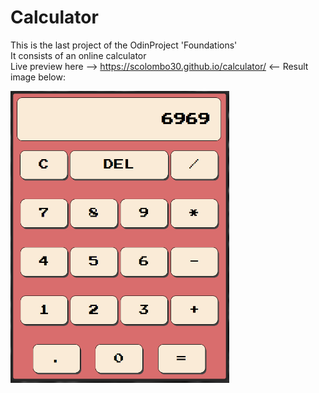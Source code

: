 # Calculator
This is the last project of the OdinProject 'Foundations' \
It consists of an online calculator \
Live preview here --> https://scolombo30.github.io/calculator/ <--
Result image below:

<img src="img/result.png" width="350">